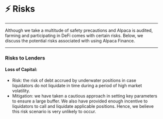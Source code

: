 # ⚡ Risks

*** 

Although we take a multitude of safety precautions and Alpaca is audited, farming and participating in DeFi comes with certain risks. Below, we discuss the potential risks associated with using Alpaca Finance.

***

### Risks to Lenders

#### Loss of Capital:

* Risk: the risk of debt accrued by underwater positions in case liquidators do not liquidate in time during a period of high market volatility.
* Mitigation: we have taken a cautious approach in setting key parameters to ensure a large buffer. We also have provided enough incentive to liquidators to call and liquidate applicable positions. Hence, we believe this risk scenario is very unlikely to occur.